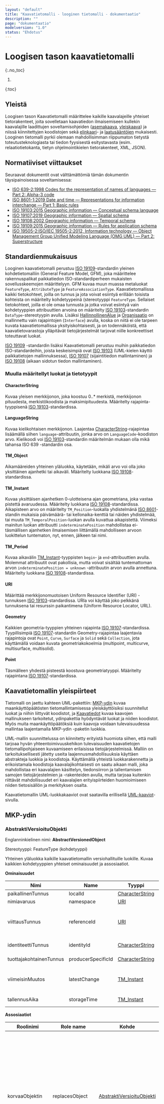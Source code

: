 ```yaml
---
layout: "default"
title: "Kaavatietomalli - looginen tietomalli - dokumentaatio"
description: ""
page: "dokumentaatio"
modelversion: "1.0"
status: "Ehdotus"
---
```

# Loogisen tason kaavatietomalli
{:.no_toc}

1. 
{:toc}

## Yleistä
Loogisen tason Kaavatietomalli määrittelee kaikille kaavalajeille yhteiset tietorakenteet, joita sovelletaan kaavatiedon ilmaisemiseen kullekin kaavalajille laadittujen soveltamisohjeiden ([asemakaava](../../soveltamisohjeet/asemakaava/), [yleiskaava](../../soveltamisohjeet/yleiskaava/)) ja niissä kiinnitettyjen koodistojen sekä [elinkaari](../elinkaarisaannot.html)- ja [laatusääntöjen](../laatusaannot.html) mukaisesti. Looginen tietomalli pyrkii olemaan mahdollisimman riippumaton tietystä toteutusteknologiasta tai tiedon fyysisestä esitystavasta (esim. relaatiotietokanta, tietyn ohjelmointikielen tietorakenteet, XML, JSON).

## Normatiiviset viittaukset
Seuraavat dokumentit ovat välttämättömiä tämän dokumentin täysipainoisessa soveltamisessa:

* [ISO 639-2:1998 Codes for the representation of names of languages — Part 2: Alpha-3 code][ISO-639-2]
* [ISO 8601-1:2019 Date and time — Representations for information interchange — Part 1: Basic rules][ISO-8601-1]
* [ISO 19103:2015 Geographic information — Conceptual schema language][ISO-19103]
* [ISO 19107:2019 Geographic information — Spatial schema][ISO-19107]
* [ISO 19108:2002 Geographic information — Temporal schema][ISO-19108]
* [ISO 19109:2015 Geographic information — Rules for application schema][ISO-19109]
* [ISO 19505-2:ISO/IEC 19505-2:2012, Information technology — Object Management Group Unified Modeling Language (OMG UML) — Part 2: Superstructure][ISO-19505-2]

## Standardienmukaisuus
Looginen kaavatietomalli perustuu [ISO 19109][ISO-19109]-standardin yleinen kohdetietomalliin (General Feature Model, GFM), joka määrittelee rakennuspalikat paikkatiedon ISO-standardiperheen mukaisten sovellusskeemojen määrittelyyn. GFM kuvaa muun muassa metaluokat ```FeatureType```, ```AttributeType``` ja ```FeatureAssociationType```. Kaavatietomallissa kaikki tietokohteet, joilla on tunnus ja jota voivat esiintyä erillään toisista kohteista on määritelty kohdetyypeinä (stereotyyppi ```FeatureType```. Sellaiset tietokohteet, joilla ei ole omaa tunnusta ja jotka voivat esiintyä vain kohdetyyppien attribuuttien arvoina on määritelty [ISO 19103][ISO-19103]-standardin ```DataType```-stereotyypin avulla. Lisäksi [HallinnollinenAlue](#hallinnollinenalue) ja [Organisaatio](#organisaatio) on mallinnettu vain rajapintojen (```Interface```) avulla, koska on niitä ei ole tarpeen kuvata kaavatietomallissa yksityiskohtaisesti, ja on todennäköistä, että kaavatietovarastoja ylläpitävät tietojärjestelmät tarjovat niille konkreettiset toteuttavat luokat.

[ISO 19109][ISO-19109] -standardin lisäksi Kaavatietomalli perustuu muihin paikkatiedon ISO-standardeihin, joista keskeisimpiä ovat [ISO 19103][ISO-19103] (UML-kielen käyttö paikkatietojen mallinnuksessa), [ISO 19107][ISO-19107] (sijaintitiedon mallintaminen) ja [ISO 19108][ISO-19108] (aikaan sidotun tiedon mallintaminen).

### Muulla määritellyt luokat ja tietotyypit

#### CharacterString

Kuvaa yleisen merkkijonon, joka koostuu 0..* merkistä, merkkijonon pituudesta, merkistökoodista ja maksimipituudesta. Määritelty rajapinta-tyyppisenä [ISO 19103][ISO-19103]-standardissa.

#### LanguageString

Kuvaa kielikohtaisen merkkijonon. Laajentaa [CharacterString](#characterstring)-rajapintaa lisäämällä siihen ```language```-attribuutin, jonka arvo on ```LanguageCode```-koodiston arvo. Kielikoodi voi [ISO 19103][ISO-19103]-standardin määritelmän mukaan olla mikä tahansa ISO 639 -standardin osa.


#### TM_Object

Aikamääreiden yhteinen yläluokka, käytetään, mikäli arvo voi olla joko yksittäinen ajanhetki tai aikaväli. Määritelty luokkana [ISO 19108][ISO-19108]-standardissa. 

#### TM_Instant

Kuvaa yksittäisen ajanhetken 0-ulotteisena ajan geometriana, joka vastaa pistettä avaruudessa. Määritelty luokkana [ISO 19108][ISO-19108]-standardissa. Aikapisteen arvo on määritelty ```TM_Position```-luokalla yhdistelmänä [ISO 8601][ISO-8601-1]-standin mukaisia päivämäärä- tai kellonaika-kenttiä tai näiden yhdistelmää, tai muuta ```TM_TemporalPosition```-luokan avulla kuvattua aikapistettä. Viimeksi mainitun luokan attribuutti ```indeterminatePosition``` mahdollistaa ei-täsmällisen ajanhetken ilmaisemisen liittämällä mahdolliseen arvoon luokittelun tuntematon, nyt, ennen, jälkeen tai nimi.

#### TM_Period

Kuvaa aikavälin [TM_Instant](#tm_instant)-tyyppisten ```begin```- ja ```end```-attribuuttien avulla. Molemmat attribuutit ovat pakollisia, mutta voivat sisältää tuntemattoman arvon  ```indeterminatePosition = unknown``` -attribuutin arvon avulla annettuna. Määritelty luokkana [ISO 19108][ISO-19108]-standardissa.

#### URI

Määrittää merkkijonomuotoisen Uniform Resource Identifier (URI) -tunnuksen [ISO 19103][ISO-19103]-standardissa. URIa voi käyttää joko pelkkänä tunnuksena tai resurssin paikantimena (Uniform Resource Locator, URL).

#### Geometry

Kaikkien geometria-tyyppien yhteinen rajapinta [ISO 19107][ISO-19107]-standardissa. Tyypillisimpiä [ISO 19107][ISO-19107]-standardin Geometry-rajapintaa laajentavia rajapintoja ovat ```Point```, ```Curve```, ```Surface``` ja ```Solid``` sekä ```Collection```, jota käyttämällä voidaan kuvata geometriakokoelmia (multipoint, multicurve, multisurface, multisolid).

#### Point
Täsmälleen yhdestä pisteestä koostuva geometriatyyppi. Määritelty rajapintana [ISO 19107][ISO-19107]-standardissa.

## Kaavatietomallin yleispiirteet

Tietomalli on jaettu kahteen UML-pakettiin: [MKP-ydin](#mkp-ydin) kuvaa maankäyttöpäätösten tietomallintamisessa yleiskäyttöisiksi suunnitellut luokat ja niihin liittyvät koodistot, ja [Kaavatiedot](#kaavatiedot) kuvaa kaavojen mallinukseen tarkoitetut, ydinpakettia hyödyntävät luokat ja niiden koodistot. Myös muita maankäyttöpäätöksiä kuin kaavoja voidaan tulevaisuudessa mallintaa laajentamalla MKP-ydin -paketin luokkia.

UML-mallin suunnittelussa on kiinnitetty erityistä huomiota siihen, että malli tarjoaa hyvän yhteentoimivuuskehikon tulevaisuuden kaavatietojen tietomallipohjaiseen kuvaamiseen erilaisissa tietojärjestelmissä. Malliin on tarkoituksellisesti jätetty useita laajennusmahdollisuuksia käyttäen abstrakteja luokkia ja koodistoja. Käyttämällä yhteistä luokkarakennetta ja erikoistamala koodistoja kaavalajikohtaisesti on saatu aikaan malli, joka mahdollistaa eri kaavalajien käsittelyn, tiedonsiirron ja tallentamisen samojen tietojärjestelmien ja -rakenteiden avulla, mutta tarjoaa kuitenkin riittävät mahdollisuudet eri kaavalajien erityispiirteiden huomioimiseen niiden tietosisällön ja merkityksen osalta.

Kaavatietomallin UML-luokkakaaviot ovat saatavilla erillisellä [UML-kaaviot](../uml/)-sivulla.

## MKP-ydin

### AbstraktiVersioituObjekti
Englanninkielinen nimi: **AbstractVersionedObject**

Stereotyyppi: FeatureType (kohdetyyppi)

Yhteinen yläluokka kaikille kaavatietomallin versiohallituille luokille. Kuvaa kaikkien kohdetyyppien yhteiset ominaisuudet ja assosiaatiot.

**Ominaisuudet**

Nimi             | Name               | Tyyppi              | Kardinaliteetti | Kuvaus
-----------------|--------------------|---------------------|-----------------|------------------------------------
paikallinenTunnus| localId            | [CharacterString](#characterstring)     | 0..1            | kohteen pääavain (id)
nimiavaruus      | namespace          | [URI](#uri)                 | 0..1            | tunnusten nimiavaruus
viittausTunnus   | referenceId        | [URI](#uri)                 | 0..1            | johdettu nimiavaruudesta, luokan englanninkielisestä nimestä ja paikallisesta tunnuksesta
identiteettiTunnus | identityId       | [CharacterString](#characterstring)     | 0..1            | kohteen versioriippumaton tunnus
tuottajakohtainenTunnus | producerSpecificId | [CharacterString](#characterstring) | 0..1         | kohteen tunnus tuottajatietojärjestelmässä
viimeisinMuutos  | latestChange       | [TM_Instant](#tm_instant)          | 0..1            | ajanhetki, jolloin kohteen tietoja on viimeksi muutettu tuottajatietojärjestelmässä
tallennusAika    | storageTime        | [TM_Instant](#tm_instant)          | 0..1            | ajanhetki, jolloin kohde on tietojärjestelmään

**Assosiaatiot**

Roolinimi        | Role name          | Kohde               | Kardinaliteetti | Kuvaus
-----------------|--------------------|---------------------|-----------------|------------------------------------
korvaaObjektin   | replacesObject     | [AbstraktiVersioituObjekti](#abstraktiversioituobjekti) | 0..* | kohteen versio, jonka tämä versio korvaa. Voi olla saman kohteen edellinen versio tai poistuva kohde, jonka tämä kohde korvaa. Oltava saman luokan instanssi.
korvattuObjektilla | replacedByObject | [AbstraktiVersioituObjekti](#abstraktiversioituobjekti) | 0..* | kohteen versio, jolla tämä versio on korvattu. Voi olla saman kohteen seuraava versio tai uusi kohde, jolla tämä kohde on korvattu. Oltava saman luokan instanssi.

### AbstraktiMaankayttoasia
Englanninkielinen nimi: **AbstractLandUseMatter**

Erikoistaa luokkaa [AbstraktiVersioituObjekti](#abstraktiversioituobjekti), stereotyyppi: FeatureType (kohdetyyppi)

**Ominaisuudet**

Nimi             | Name               | Tyyppi              | Kardinaliteetti | Kuvaus
-----------------|--------------------|---------------------|-----------------|------------------------------------
nimi             | name               | [LanguageString](#languagestring) | 0..* | asian nimi
kuvaus           | description        | [LanguageString](#languagestring) | 0..* | asian kuvausteksti
aluerajaus       | boundary           | [Geometry](#geometry) | 0..1            | maantieteellinen alue, jota maankäyttöasia koskee.
oikeusvaikutteisuus | legalEffectiveness | [OikeusvaikutteisuudenLaji](#oikeusvaikutteisuudenlaji) | 0..1 | maankäyttöasiassa tehdyn päätöksen oikeusvaikutteisuus
metatatietokuvaus | metadata          | [URI](#uri)         | 0..1            | viittaus ulkoiseen metatietokuvaukseen
voimassaoloaika  | validityTime       | [TM_Period](#tm_period) | 0..1        | maankäyttöasiasssa tehdyn päätöksen voimassaoloaika

**Assosiaatiot**

Roolinimi        | Role name          | Kohde               | Kardinaliteetti | Kuvaus
-----------------|--------------------|---------------------|-----------------|------------------------------------
koskeeHallinnollistaAluetta | appliesToAdministrativeArea | [HallinnollinenAlue](#hallinnollinenalue) | 0..* | hallinnollinen alue, jota asia koskee
vastuullinenOrganisaatio | responsibleOrganisation | [Organisaatio](#organisaatio) | 0..1 | organisaatio, joka on vastuussa asian käsittelystä
hyodynnettyAineisto | usedInputDataset | [Lahtotietoaineisto](#lahtotietoaineisto) | 0..* | lähtötietoaineisto, jota asian valmistelussa ja käsittelyssä on hyödynnetty
liittyvaAsia     | relatedMatter      | [AbstraktiMaankayttoasia](#abstraktimaankayttoasia) | 0..* | toinen, tähän asiaan liittyä asia. Kukin assosiaatio voi sisältää ```rooli```-määreen tyyppiä [LanguageString](#languagestring),joka kuvaa miten asia liittyy tähän asiaan
asianLiite       | attachment         | [Asiakirja](#asiakirja) | 0..*      | asian kuvaamiseen tai käsittelyyn olennaisesti kuuluva liitetty asiakirja. Kukin assosiaatio voi sisältää ```rooli```-määreen tyyppiä [LanguageString](#languagestring),joka kuvaa nimeää liitteen. 

### Asiakirja
Englanninkielinen nimi: **Document**

Kuvaa käsitteen [Kaavan liite](../../kasitemalli/#kaavan-liite), erikoistaa luokkaa [AbstraktiVersioituObjekti](#abstraktiversioituobjekti), stereotyyppi: FeatureType (kohdetyyppi)

**Ominaisuudet**

Nimi             | Name               | Tyyppi              | Kardinaliteetti | Kuvaus
-----------------|--------------------|---------------------|-----------------|------------------------------------
asiakirjanTunnus | documentIdentifier | [URI](#uri)         | 0..*            | asiakirjan pysyvä tunnus, esim. diaarinumero tai muu dokumentinhallinnan tunnus
nimi             | name               | [LanguageString](#languagestring) | 0..* | asiakirjan nimi
laji             | type               | [AsiakirjanLaji](#asiakirjanlaji) | 1 | asiakirjan tyyppi
lisatietolinkki  | additionalInformationLink | [URI](#uri)  | 0..1            | viittaus ulkoiseen lisätietokuvaukseen asiakirjasta
metatietokuvaus  | metadata           | [URI](#uri)         | 0..1            | viittaus ulkoiseen metatietokuvaukseen


**Assosiaatiot**

Roolinimi        | Role name          | Kohde               | Kardinaliteetti | Kuvaus
-----------------|--------------------|---------------------|-----------------|------------------------------------
liittyvaAsiakirja | relatedDocument      | [Asiakirja](#asiakirja) | 0..* | toinen, tähän asiaan liittyä asiakirja. Kukin assosiaatio voi sisältää ```rooli```-määreen tyyppiä [LanguageString](#languagestring),joka kuvaa miten asiakirja liittyy tähän asiakirjaan

{% include note.html content="Asiakirja-luokka ei kuvaa dokumentin sisältöä, eikä ota kantaa tapaan, jolla sisältö noudetaan kaavatietovarastosta tai muusta dokumentinhallintajärjestelmästä. Nämä tiedot voidaan kuvata asiakirjan metatietokuvauksessa." %}

### Lahtotietoaineisto
Englanninkielinen nimi: **InputDataset**

Kuvaa käsitteen [Lahtotietoaineisto](../../kasitemalli/#lahtotietoaineisto), erikoistaa luokkaa [AbstraktiVersioituObjekti](#abstraktiversioituobjekti), stereotyyppi: FeatureType (kohdetyyppi)

**Ominaisuudet**

Nimi             | Name               | Tyyppi              | Kardinaliteetti | Kuvaus
-----------------|--------------------|---------------------|-----------------|------------------------------------
aineistoTunnus   | datasetIdentifier  | [URI](#uri)         | 0..*            | lähtötietoaineiston tunnus
nimi             | name               | [LanguageString](#languagestring) | 0..* | aineiston nimi
laji             | type               | [LahtotietoaineistonLaji](#lahtotietoaineistonlaji) | 1 | aineiston tyyppi
aluerajaus       | boundary           | [Geometry](#geometry) | 0..*            | maantieteellinen alue, jota ainesto koskee
lisatietolinkki  | additionalInformationLink | [URI](#uri)  | 0..1            | viittaus ulkoiseen lisätietokuvaukseen asiakirjasta
metatietokuvaus  | metadata           | [URI](#uri)         | 0..1            | viittaus ulkoiseen metatietokuvaukseen

{% include note.html content="Lahtotietoaineisto-luokka ei kuvaa aineiston sisältöä, eikä ota kantaa tapaan, jolla sisältö noudetaan kaavatietovarastosta tai muusta tietojärjestelmästä. Nämä tiedot voidaan kuvata lähtötietoaineiston metatietokuvauksessa." %}


### AbstraktiTapahtuma
Englanninkielinen nimi: **AbstractEvent**

Erikoistaa luokkaa [AbstraktiVersioituObjekti](#abstraktiversioituobjekti), stereotyyppi: FeatureType (kohdetyyppi)

**Ominaisuudet**

Nimi             | Name               | Tyyppi              | Kardinaliteetti | Kuvaus
-----------------|--------------------|---------------------|-----------------|------------------------------------
nimi             | name               | [LanguageString](#languagestring) | 0..* | tapahtuman nimi
tapahtumaAika    | eventTime          | [TM_Object](#tm_object) | 0..1        | tapahtuman aika (hetki tai aikaväli)
sijainti         | location           | [Geometry](#geometry) | 0..1          | tapahtumapaikka
lisatietolinkki  | additionalInformationLink | [URI](#uri)  | 0..1            | viittaus ulkoiseen lisätietokuvaukseen tapahtumasta
peruttu          | cancelled          | boolean = false     | 1               | onko tapahtuma peruttu (oletus: false)


**Assosiaatiot**

Roolinimi        | Role name          | Kohde               | Kardinaliteetti | Kuvaus
-----------------|--------------------|---------------------|-----------------|------------------------------------
liittyvaAsia     | relatedMatter      | [AbstraktiMaankayttoasia](#abstraktimaankayttoasia) | 1 | asia(n versio), johon tapahtuma liittyy.
liittyvaAsiakirja | relatedDocument      | [Asiakirja](#asiakirja) | 0..* | tapahtumaa liittyä asiakirja. Kukin assosiaatio voi sisältää ```rooli```-määreen tyyppiä [LanguageString](#languagestring),joka kuvaa miten asiakirja liittyy tähän tapahtumaan


### Kasittelytapahtuma
Englanninkielinen nimi: **HandlingEvent**

Kuvaa käsitteen [Käsittelytapahtuma](../../kasitemalli/#käsittelytapahtuma), erikoistaa luokkaa [AbstraktiTapahtuma](#abstraktitapahtuma), stereotyyppi: FeatureType (kohdetyyppi)

**Ominaisuudet**

Nimi             | Name               | Tyyppi              | Kardinaliteetti | Kuvaus
-----------------|--------------------|---------------------|-----------------|------------------------------------
laji             | type               | [AbstraktiKasittelytapahtumanLaji](#abstraktikasittelytapahtumanlaji) | 1 | käsittelytapahtuman tyyppi

**Assosiaatiot**

Roolinimi        | Role name          | Kohde               | Kardinaliteetti | Kuvaus
-----------------|--------------------|---------------------|-----------------|------------------------------------
kasittelija      | handler            | [Organisaatio](#organisaatio) | 0..1  | tapahtuman vastuullinen toimija


### Vuorovaikutustapahtuma
Englanninkielinen nimi: **InteractionEvent**

Kuvaa käsitteen [Vuorovaikutustapahtuma](../../kasitemalli/#vuorovaikutustapahtuma), erikoistaa luokkaa [AbstraktiTapahtuma](#abstraktitapahtuma), stereotyyppi: FeatureType (kohdetyyppi)

**Ominaisuudet**

Nimi             | Name               | Tyyppi              | Kardinaliteetti | Kuvaus
-----------------|--------------------|---------------------|-----------------|------------------------------------
laji             | type               | [AbstraktiVuorovaikutustapahtumanLaji](#abstraktivuorovaikutustapahtumanlaji) | 1 | vuorovaikutustapahtuman tyyppi


### HallinnollinenAlue
Englanninkielinen nimi: **AdministrativeArea**

Stereotyyppi: Interface (rajapinta)

Hallinnollinen alue on kuvattu kaavatietomallissa ainoastaan rajapintana, koska sen mallintaminen on kuulu kaavatietomallin sovellusalaan. Toteuttavien tietojärjestelmien tulee tarjota rajapinnan määrittelemät vähimmäistoiminnallisuudet.

**Operaatiot**

Nimi             | Name               | Palautusarvon tyyppi              | Kuvaus
-----------------|--------------------|-----------------------------------|------------------------------------
hallintoaluetunnus | administrativeAreaIdentifier | [CharacterString](#characterstring) | palauttaa hallinnollisen alueen tunnuksen
alue             | area               | [Geometry](#geometry)             | palauttaa hallinnollisen alueen aluerajauksen
nimi ([CharacterString](#characterstring)) | name  | [CharacterString](#characterstring) | palauttaa hallinnollisen alueen nimen valitulla kielellä


### Organisaatio
Englanninkielinen nimi: **Organization**

Stereotyyppi: Interface (rajapinta)

Organisaatio on kuvattu kaavatietomallissa ainoastaan rajapintana, koska sen mallintaminen on kuulu kaavatietomallin sovellusalaan. Toteuttavien tietojärjestelmien tulee tarjota rajapinnan määrittelemät vähimmäistoiminnallisuudet.

**Operaatiot**

Nimi             | Name               | Palautusarvon tyyppi              | Kuvaus
-----------------|--------------------|-----------------------------------|------------------------------------
nimi ([CharacterString](#characterstring)) | name  | [CharacterString](#characterstring) | palauttaa organisaation alueen nimen valitulla kielellä

### Koodistot

#### LahtotietoaineistonLaji

Englanninkielinen nimi: **InputDatasetKind**

Stereotyyppi: CodeList (koodisto)

Laajennettavuus: [Laajennettavissa kaikilla tasoilla](http://inspire.ec.europa.eu/registry/extensibility/open) 

{% include codelistref.html id="RY_LahtotietoaineistonLaji" name="Lähtötietoaineiston lajit (asema- ja yleiskaava)" %}


#### AsiakirjanLaji
Englanninkielinen nimi: **DocumentKind**

Stereotyyppi: CodeList (koodisto)

Laajennettavuus: [Laajennettavissa kaikilla tasoilla](http://inspire.ec.europa.eu/registry/extensibility/open) 

{% include codelistref.html id="RY_AsiakirjanLaji_YKAK" name="Asiakirjan laji (yleis- ja asemakaava)" %}


#### OikeusvaikutteisuudenLaji
Englanninkielinen nimi: **LegalEffectivenessKind**

Stereotyyppi: CodeList (koodisto)

Laajennettavuus: [Ei laajennettavissa](http://inspire.ec.europa.eu/registry/extensibility/none)

{% include codelistref.html id="RY_OikeusvaikutteisuudenLaji" name="Oikeusvaikutteisuuden laji (maankäyttöasia)" %}


#### AbstraktiKasittelytapahtumanLaji
Englanninkielinen nimi: **AbstractHandlingEventKind**

Stereotyyppi: CodeList (koodisto)

Laajennettavuus: [Laajennettavissa yksityiskohtaisemmilla koodiarvoilla](http://inspire.ec.europa.eu/registry/extensibility/narrower)

Käsittelytapahtumien lajit kuvataan MKP-ydin -paketissa abstraktina koodistona, jota laajennetaan kunkin maankäyttöpäätöksen prosessin konkreettisten arvojen mukaisesti niiden tietomalleissa.

#### AbstraktiVuorovaikutustapahtumanLaji
Englanninkielinen nimi: **AbstractInteractionEventKind**

Stereotyyppi: CodeList (koodisto)

Laajennettavuus: [Laajennettavissa kaikilla tasoilla](http://inspire.ec.europa.eu/registry/extensibility/open)

Vuorovaikutustapahtumien lajit kuvataan MKP-ydin -paketissa abstraktina koodistona, jota laajennetaan kunkin maankäyttöpäätöksen prosessin konkreettisten arvojen mukaisesti niiden tietomalleissa.

## Kaavatiedot

### Kaava
Englanninkielinen nimi: **SpatialPlan**

Kuvaa käsitteen [Kaava](../../kasitemalli/#kaava), erikoistaa luokkaa [AbstraktiMaankayttoasia](#abstraktimaankaytoasia), stereotyyppi: FeatureType (kohdetyyppi)

**Ominaisuudet**

Nimi             | Name               | Tyyppi                       | Kardinaliteetti | Kuvaus
-----------------|--------------------|------------------------------|-----------------|------------------------------------
laji             | type               | [Kaavalaji](#kaavalaji)      | 1               | kaavan tyyppi
kaavaTunnus      | planId             | [URI](#uri)                  | 1               | kaavan yksilöivä ja pysyvä tunnus
elinkaaritila    | lifecycleStatus    | [KaavanElinkaaritila](#kaavanelinkaaritila) | 1 | kaavan elinkaaren tila
kumoamistieto    | cancellationInfo   | [KaavanKumoamistieto](#kaavanakumoamistieto) | 0..* | kaava tai sen osa, jonka tämä kaava kumoaa
maanalaisuus     | groundRelativePosition | [MaanalaisuudenLaji](#maanalaisuudenlaji) | 0..1 | luokittelu maanalaista ja maanpäällistä maankäyttöä koskeviin kaavoihin
virelletuloAika  | initiationTime     | [TM_Instant](#tm_instant)    | 0..1            | aika, jolloin kaava on tullut virelle
hyvaksymisAika   | approvalTime       | [TM_Instant](#tm_instant)    | 0..1            | aika, jolloin kaava on tullut virallisesti hyväksytty
digitaalinenAlkupera | digitalOrigin  | [DigitaalinenAlkupera](#digitaalinenalkupera) | 0..1 | luokittelu alunperin tietomallin mukaan luotuihin ja jälkeenpäin digituihin kaavoihin


**Assosiaatiot**

Roolinimi        | Role name          | Kohde               | Kardinaliteetti | Kuvaus
-----------------|--------------------|---------------------|-----------------|------------------------------------
osallistumisJaArvointisuunnitelma | participationAndEvaluationPlan | [OsallistumisJaArviontiSuunnitelma](#osallistumisjaarviointisuunnitelma) | 0..1 | kaavan osallistumis- ja arviointisuunnitelma
selostus         | spatialPlanCommentary | [Kaavaselostus](#kaavaselostus) | 0..1          | kaavaselostus
laatija          | planner            | [KaavanLaatija](#kaavanlaatija) | 0..* | kaavan laatimiseen tietyssä roolissa osallistunut suunnittelija
kaavakohde       | planObject         | [Kaavakohde](#kaavakohde) | 0..*       | paikkatietokohde, johon kohdistuu kaavamääräyksiä tai -suosituksia
yleismaarays     | generalRegulation  | [Kaavamaarays](#kaavamaarays) | 0..*   | kaavamääräys, joka koskee koko kaavan aluetta
yleissuositus    | generalGuidance    | [Kaavasuositus](#kaavasuositus) | 0..* | kaavasuositus, joka koskee koko kaavaan aluetta

### Kaavaselostus

Englanninkielinen nimi: **SpatialPlanCommentary**

Kuvaa käsitteen [Kaavaselostus](../../kasitemalli/#kaavaselostus), erikoistaa luokkaa [AbstraktiVersioituObjekti](#abstraktiversioituobjekti), stereotyyppi: FeatureType (kohdetyyppi)

Kaavaselostus on on Kaavatietomallin tässä versiossa kuvattu vain viittauksena kaavaselostuksen muodostaviin asiakirjoihin. Tulevissa tietomallin kehitysversiossa kaavaselostusta voidaan rakenteistaa pidemmälle tämän luokan avulla.

**Assosiaatiot**

Roolinimi        | Role name          | Kohde               | Kardinaliteetti | Kuvaus
-----------------|--------------------|---------------------|-----------------|------------------------------------
asiakirja        | document           | [Asiakirja](#asiakirja) | 0..*        | asiakirja, joka on osa kaavaselostusta. Kukin assosiaatio voi sisältää ```rooli```-määreen tyyppiä [LanguageString](#languagestring), joka kuvaa mikä osa kaavaselostusta asiakirja on


### OsallistumisJaArviointisuunnitelma

Englanninkielinen nimi: **ParticipationAndEvalutionPlan**

Kuvaa käsitteen [Osallistumis- ja arviointisuunnitelma](../../kasitemalli/#osallistumis--ja-arviointisuunnitelma), erikoistaa luokkaa [AbstraktiVersioituObjekti](#abstraktiversioituobjekti), stereotyyppi: FeatureType (kohdetyyppi)

Osallistumis- ja arviointisuunnitelma on on Kaavatietomallin tässä versiossa kuvattu vain viittauksena suunnitelman muodostaviin asiakirjoihin. Tulevissa tietomallin kehitysversiossa osallistumis- ja arviointisuunnitelmaa voidaan rakenteistaa pidemmälle tämän luokan avulla.

**Assosiaatiot**

Roolinimi        | Role name          | Kohde               | Kardinaliteetti | Kuvaus
-----------------|--------------------|---------------------|-----------------|------------------------------------
asiakirja        | document           | [Asiakirja](#asiakirja) | 0..*        | asiakirja, joka on osa kaavaselostusta. Kukin assosiaatio voi sisältää ```rooli```-määreen tyyppiä [LanguageString](#languagestring), joka kuvaa mikä osa osallistumis- ja arviointisuunnitelmaa asiakirja on


### KaavanLaatija

Englanninkielinen nimi: **Planner**

Kuvaa käsitteen [Kaavan laatija](../../kasitemalli/#kaavan-laatija), erikoistaa luokkaa [AbstraktiVersioituObjekti](#abstraktiversioituobjekti), stereotyyppi: FeatureType (kohdetyyppi)

**Ominaisuudet**

Nimi             | Name               | Tyyppi                       | Kardinaliteetti | Kuvaus
-----------------|--------------------|------------------------------|-----------------|------------------------------------
nimi             | personName         | [CharacterString](#characterstring) | 1        | Laatijan nimi
nimike           | professionalTitle  | [LanguageString](#languagestring) | 0..*       | ammatti- tai virkanimike
rooli            | role               | [LanguageString](#languagestring) | 0..*       | suunnittelijan rooli kaavan laadinnassa 


### AbstraktiKaavakohde

Englanninkielinen nimi: **AbstractPlanObject**

Erikoistaa luokkaa [AbstraktiVersioituObjekti](#abstraktiversioituobjekti), stereotyyppi: FeatureType (kohdetyyppi)

Kaikkien kaavaan liittyvien paikkatietokohteiden yhteinen abstrakti yläluokka. Kohteen geometria voi olla 2-ulotteinen piste, viiva tai alue, tai 3-ulotteinen kappale. Moniosaiset geometriat (multigeometry) ovat sallittuja. Haluttaessa korkeusulottuvuus voidaan ilmaista 2-ulotteisen ```geometria```-attribuutin arvo ja ```pystysuuntainenRajaus```-attribuutin kuvaamien korkeusvälien avulla, myös useampana erillisenä kerroksena. Tällöin kohteen ulottuvuus vastaa 3-ulotteista avaruusgeometriaa, joka muodostuu työntämällä 2-ulotteista pintaa ylös- ja/tai alaspäin annatun korkeusvälin rajoihin saakka. Huomaa, että [Korkeusvali](#korkeusvali)-luokan ylä- tai alaraja (korkeuden maksimi- tai minimiarvo) voi myös puuttua, jolloin kohde kattaa alueen ylöspäin tai alaspäin annetusta korkeudesta.  

**Ominaisuudet**

Nimi             | Name               | Tyyppi                       | Kardinaliteetti | Kuvaus
-----------------|--------------------|------------------------------|-----------------|------------------------------------
nimi             | name               | [LanguageString](#languagestring) | 0..*       | kohteen tunnistamiseen käytettävä nimi. Huom: kaavan oikeusvaikutteiset nimeämiset (mm. katujen, teiden ja yleisten alueiden nimet ja korttelinumerot) kuvataan kaavamääräysten arvojen avulla.
geometria        | geometry           | [Geometry](#geometry)        | 1               | kohteen sijainti kaava-alueella
pystysuuntainenRajaus | verticalLimit | [Korkeusvali](#korkeusvali)  | 0..*            | kohteen vaikutusalueen pysytsuuntainen rajaus

**Assosiaatiot**

Roolinimi        | Role name          | Kohde               | Kardinaliteetti | Kuvaus
-----------------|--------------------|---------------------|-----------------|------------------------------------
kaava            | spatialPlan        | [Kaava](#kaava)     | 1               | kaava, johon kohde kuuluu
liittyvaKohde    | relatedPlanObject  | [AbstraktiKaavakohde](#abstraktikaavakohde) | 0..* | kohde, joka liittyy tähän kohteeseen. Kukin assosiaatio voi sisältää ```rooli```-määreen tyyppiä [LanguageString](#languagestring), joka kuvaa miten kohde liittyy tähän kohteeseen.

### AbstraktiTietoyksikko

Englanninkielinen nimi: **AbstractInformationUnit**

Erikoistaa luokkaa [AbstraktiVersioituObjekti](#abstraktiversioituobjekti), stereotyyppi: FeatureType (kohdetyyppi)

Kaikkien kaavaan liittyvien tietoelementtien yhteinen abstrakti yläluokka.

**Ominaisuudet**

Nimi             | Name               | Tyyppi                       | Kardinaliteetti | Kuvaus
-----------------|--------------------|------------------------------|-----------------|------------------------------------
nimi             | name               | [LanguageString](#languagestring) | 0..*       | tietoyksikön tunnistamiseen käytettävä nimi. Huom: kaavan oikeusvaikutteiset nimeämiset (mm. katujen, teiden ja yleisten alueiden nimet ja korttelinumerot) kuvataan kaavamääräysten arvojen avulla.
arvo             | value              | [AbstraktiArvo](#abstraktiarvo) | 0..*         | tietoyksikön arvo


### Kaavakohde
Englanninkielinen nimi: **PlanObject**

Kuvaa käsitteen [Kaavakohde](../../kasitemalli/#kaavakohde), erikoistaa luokkaa [AbstraktiKaavakohde](#abstraktikaavakohde), stereotyyppi: FeatureType (kohdetyyppi)

**Ominaisuudet**

Nimi             | Name               | Tyyppi                       | Kardinaliteetti | Kuvaus
-----------------|--------------------|------------------------------|-----------------|------------------------------------
laji             | type               | [AbstraktiKaavakohdelaji](#abstraktikaavakohdelaji) | 0..1 | varattu tulevaisuuden käyttöön
sijainninSitovuus | bindingnessOflocation | [Sitovuuslaji](#sitovuuslaji) | 0..1       | kaavakohteeseen liitettyjen kaavamääräysten ja -suositusten sijainnin tulkinta
liittyvanLahtotietokohteenTunnus | relatedInputDatasetObjectId | [URI](#uri) | 0..*    | viittaus kaavan lähtötietoaineistoon sisältyvään tietokohteeseen, joka liittyy kaavakohteeseen. Esim. pohjavesialue
ymparistomuutoksenLaji | environmentalChangeNature | [AbstraktiYmparistomuutoksenLaji](#abstraktiymparistomuutoksenlaji) | 0..1 | kuvaa kaavakohteen alueelle kaavassa suunnitellun muutoksen merkittävyyttä
maanalaisuus     | groundRelativePosition | [MaanalaisuudenLaji](#maanalaisuudenlaji) | 0..1 | luokittelu maanalaista ja maanpäällistä maankäyttöä koskeviin kaavakohteisiin

**Assosiaatiot**

Roolinimi        | Role name          | Kohde               | Kardinaliteetti | Kuvaus
-----------------|--------------------|---------------------|-----------------|------------------------------------
maarays          | regulation         | [Kaavamaarays](#kaavamaarays) | 0..*  | kaavamääräys, joka kohdistuu tämän kaavakohteen alueelle
suositus         | guidance           |[ Kaavasuositus](#kaavasuositus) | 0..*  | kaavasuositus, joka kohdistuu tämän kaavakohteen alueelle

### Kaavamaarays

Englanninkielinen nimi: **PlanRegulation**

Kuvaa käsitteen [Kaavamääräys](../../kasitemalli/#kaavamääräys), erikoistaa luokkaa [AbstraktiTietoyksikko](#abstraktitietoyksikko), stereotyyppi: FeatureType (kohdetyyppi)

**Ominaisuudet**

Nimi             | Name               | Tyyppi                       | Kardinaliteetti | Kuvaus
-----------------|--------------------|------------------------------|-----------------|------------------------------------
laji             | type               | [AbstraktiKaavamaaraysLaji](#abstraktikaavamaarayslaji) | 1 | kaavamääräyksen luokittelu
elinkaaritila    | lifecycleStatus    | [KaavanElinkaaritila](#kaavanelinkaaritila) | 1 | kaavamääräyksen elinkaaren tila
teema            | theme              | [AbstraktiKaavoitusteema](#abstraktikaaavoitusteema) | 0..* | kaavamääräyksen teemoittelu
lisatieto        | additionalInformation | [Lisatieto](#lisatieto)   | 0..*            | tarkentaa tai rajaa kaavamääräystä
voimassaoloAika  | validityTime       | [TM_Period](#tm_period)      | 0..1            | kaavamääräyksen lainvoimaisuusaika

**Assosiaatiot**

Roolinimi        | Role name          | Kohde               | Kardinaliteetti | Kuvaus
-----------------|--------------------|---------------------|-----------------|------------------------------------
liittyvaAsiakirja | relatedDocument   | [Asiakirja](#asiakirja) | 0..*        | asiakirja, joka on perustelee kaavamääräystä tai liittyy siihen muulla tavalla. Kukin assosiaatio voi sisältää ```rooli```-määreen tyyppiä [LanguageString](#languagestring), joka kuvaa liittymistavan.

### Kaavasuositus

Englanninkielinen nimi: **PlanGuidance**

Kuvaa käsitteen [Kaavasuositus](../../kasitemalli/#kaavasuositus), erikoistaa luokkaa [AbstraktiTietoyksikko](#abstraktitietoyksikko), stereotyyppi: FeatureType (kohdetyyppi)

**Ominaisuudet**

Nimi             | Name               | Tyyppi                       | Kardinaliteetti | Kuvaus
-----------------|--------------------|------------------------------|-----------------|------------------------------------
elinkaaritila    | lifecycleStatus    | [KaavanElinkaaritila](#kaavanelinkaaritila) | 1 | kaavasuosituksen elinkaaren tila
teema            | theme              | [AbstraktiKaavoitusteema](#abstraktikaaavoitusteema) | 0..* | kaavasuosituksen teemoittelu
voimassaoloAika  | validityTime       | [TM_Period](#tm_period)      | 0..1            | kaavasuosituksen lainvoimaisuusaika

**Assosiaatiot**

Roolinimi        | Role name          | Kohde               | Kardinaliteetti | Kuvaus
-----------------|--------------------|---------------------|-----------------|------------------------------------
liittyvaAsiakirja | relatedDocument   | [Asiakirja](#asiakirja) | 0..*        | asiakirja, joka on perustelee kaavasuositusta tai liittyy siihen muulla tavalla. Kukin assosiaatio voi sisältää ```rooli```-määreen tyyppiä [LanguageString](#languagestring), joka kuvaa liittymistavan.

### Lisatieto

Englanninkielinen nimi: **SupplementaryInformation**

Kuvaa käsitteen [Lisätieto](../../kasitemalli/#lisätieto), stereotyyppi: DataType (tietotyyppi)

**Ominaisuudet**

Nimi             | Name               | Tyyppi                       | Kardinaliteetti | Kuvaus
-----------------|--------------------|------------------------------|-----------------|------------------------------------
laji             | type               | [AbstraktiLisatiedonLaji](#abstraktilisatiedonlaji) | 1 | lisätiedon luokittelu
nimi             | name               | [LanguageString](#languagestring) | 0..*       | lisätiedon tunnistamiseen käytettävä nimi. Huom: kaavan oikeusvaikutteiset nimeämiset (mm. katujen, teiden ja yleisten alueiden nimet ja korttelinumerot) kuvataan kaavamääräysten arvojen avulla.
arvo             | value              | [AbstraktiArvo](#abstraktiarvo) | 0..*         | lisätiedon lajia tarkentava arvo


### KaavanKumoamistieto
Englanninkielinen nimi: **CancellationInfo**

Stereotyyppi: DataType (tietotyyppi)

Kumoamistieto yksilöi mitä kaavoja tai niiden osia kaava kumoaa lainvoimaiseksi tullessaan.

**Ominaisuudet**

Nimi             | Name               | Tyyppi                       | Kardinaliteetti | Kuvaus
-----------------|--------------------|------------------------------|-----------------|------------------------------------
kumottavanKaavanTunnus | cancelledPlanId | [URI](#uri)               | 1               | kaava, johon kumoaminen kohdistuu
kumoaaKaavanKokonaan | cancelsEntirePlan | boolean                   | 1               | jos arvo on ```true```, kumoaa kaavan kokonaisuudessaan, muuten muiden ominaisuuksien yksilöimällä tavalla
kumottavaKaavanAlue | areaToCancel    | [Geometry](#geometry)        | 0..1            | alue, jonka sisällä kokonaan olevia kaavamääräyksiä ja -suosituksia kumoaminen koskee
kumottavanMaarayksenTunnus | cancelledRegulationId | [URI](#uri)     | 0..*            | kaavamääräyksen ```viittausTunnus```, jota kumoaminen koskee
kumottavanSuosituksenTunnus | cancelledGuidanceId | [URI](#uri)      | 0..*            | kaavasuosituksen ```viittausTunnus```, jota kumoaminen koskee

### AbstraktiArvo
Englanninkielinen nimi: **AbstractValue**

Kuvaa käsitteen [Arvo](../../kasitemalli/#arvo), stereotyyppi: DataType (tietotyyppi)

[Kaavamaarays](#kaavamaarays)- ja [Lisatieto](#lisatieto)-luokkien instansseja tarkentavien arvojen yhteinen abstrakti yläluokka.

### Ajanhetkiarvo
Englanninkielinen nimi: **TimeInstantValue**

Erikoistaa luokkaa [AbstraktiArvo](#abstraktiarvo), stereotyyppi: DataType (tietotyyppi)

Arvo, joka kuvaa yksittäistä ajanhetkeä.

**Ominaisuudet**

Nimi             | Name               | Tyyppi                       | Kardinaliteetti | Kuvaus
-----------------|--------------------|------------------------------|-----------------|------------------------------------
arvo             | value              | [TM_Instant](#tm_instant)    | 1               | ajanhetkiarvo

### Aikavaliarvo
Englanninkielinen nimi: **TimePeriodValue**

Erikoistaa luokkaa [AbstraktiArvo](#abstraktiarvo), stereotyyppi: DataType (tietotyyppi)

Arvo, joka kuvaa aikaväliä.

**Ominaisuudet**

Nimi             | Name               | Tyyppi                       | Kardinaliteetti | Kuvaus
-----------------|--------------------|------------------------------|-----------------|------------------------------------
arvo             | value              | [TM_Period](#tm_period)      | 1               | aikaväliarvo


### GeometriaArvo
Englanninkielinen nimi: **GeometryValue**

Erikoistaa luokkaa [AbstraktiArvo](#abstraktiarvo), stereotyyppi: DataType (tietotyyppi)

Arvo, joka kuvaa aikaväliä.

**Ominaisuudet**

Nimi             | Name               | Tyyppi                       | Kardinaliteetti | Kuvaus
-----------------|--------------------|------------------------------|-----------------|------------------------------------
arvo             | value              | [Geometry](#geometry)        | 1               | geometria-arvo


### Koodiarvo
Englanninkielinen nimi: **CodeValue**

Erikoistaa luokkaa [AbstraktiArvo](#abstraktiarvo), stereotyyppi: DataType (tietotyyppi)

Arvo, joka kuvaa tiettyä annetun koodiston koodia.

**Ominaisuudet**

Nimi             | Name               | Tyyppi                       | Kardinaliteetti | Kuvaus
-----------------|--------------------|------------------------------|-----------------|------------------------------------
arvo             | value              | [URI](#uri)                  | 1               | koodiarvo
koodistonTunnus  | codeList           | [URI](#uri)                  | 0..1            | koodiston tunnus. Voidaan jättää pois jos arvo on selvää koodiarvon perusteella selvä
otsikko          | title              | [LanguageString](#languagestring) | 0..*       | koodin otsikko halutulla kielellä. Ei huomioida tallennettaessa tietoa

### NumeerinenArvo
Englanninkielinen nimi: **NumericValue**

Erikoistaa luokkaa [AbstraktiArvo](#abstraktiarvo), stereotyyppi: DataType (tietotyyppi)

Arvo, joka kuvaa liukulukuna annettua numeroa.

**Ominaisuudet**

Nimi             | Name               | Tyyppi                       | Kardinaliteetti | Kuvaus
-----------------|--------------------|------------------------------|-----------------|------------------------------------
arvo             | value              | double                       | 1               | numeroarvo
mittayksikko     | unitOfMeasure      | [CharacterString](#characterstring) | 0..1     | mittayksikön tunnus, esim. [UCUM](https://ucum.org/ucum.html)-notaation mukaisesti

### NumeerinenArvovali
Englanninkielinen nimi: **NumericRange**

Erikoistaa luokkaa [AbstraktiArvo](#abstraktiarvo), stereotyyppi: DataType (tietotyyppi)

Arvo, joka kuvaa liukulukuna annettua numeerista arvoväliä.

**Ominaisuudet**

Nimi             | Name               | Tyyppi                       | Kardinaliteetti | Kuvaus
-----------------|--------------------|------------------------------|-----------------|------------------------------------
nimimiarvo       | minimumValue       | double                       | 0..1            | välin alaraja. Jos ei anneta, kuvaa väliä, joka ulottuu äärettömän pitkälle alaspäin
maksimiarvo      | maximumValue       | double                       | 0..1            | välin yläraja. Jos ei anneta, kuvaa väliä, joka ulottuu äärettömän pitkälle ylöspäin
mittayksikko     | unitOfMeasure      | [CharacterString](#characterstring) | 0..1     | mittayksikön tunnus, esim. [UCUM](https://ucum.org/ucum.html)-notaation mukaisesti

### Tunnusarvo
Englanninkielinen nimi: **IdentifierValue**

Erikoistaa luokkaa [AbstraktiArvo](#abstraktiarvo), stereotyyppi: DataType (tietotyyppi)

Kuvaa rekisterissä hallittavan tunnuksen arvona. Kaavamääräyksestä ja lisätiedosta riippuen tunnus annetaan tai siihen viitataan kaavassa. 

**Ominaisuudet**

Nimi             | Name               | Tyyppi                       | Kardinaliteetti | Kuvaus
-----------------|--------------------|------------------------------|-----------------|------------------------------------
arvo             | value              | [URI](#uri)                  | 1               | tunnus
rekisterinTunnus | registerId         | [URI](#uri)                  | 0..1            | rekisterin tunnus
rekisterinNimi   | registerName       | [LanguageString](#languagestring) | 0..*       | rekisterin nimi halutulla kielellä. Ei huomioida tallennettaessa tietoa

### Tekstiarvo
Englanninkielinen nimi: **TextValue**

Erikoistaa luokkaa [AbstraktiArvo](#abstraktiarvo), stereotyyppi: DataType (tietotyyppi)

Kuvaa mahdollisesti monella kielellä annettavan tekstimuotoisen arvon.

**Ominaisuudet**

Nimi             | Name               | Tyyppi                       | Kardinaliteetti | Kuvaus
-----------------|--------------------|------------------------------|-----------------|------------------------------------
arvo             | value              | [LanguageString](#languagestring) | 1..*       | kielikohtainen teksti
syntaksi         | syntax             | [CharacterString](#characterstring) | 0..1     | syntaksi, jolla tekstiarvo on kuvattu. Jos ei anneta, tulkitaan luonnollisen kielen arvona.

### Korkeuspiste
Englanninkielinen nimi: **ElevationPosition**

Erikoistaa luokkaa [NumeerinenArvo](#numeerinenarvo), stereotyyppi: DataType (tietotyyppi)

Arvo, joka kuvaa pistettä pystysuuntaisella koordinaatistolla.

**Ominaisuudet**

Nimi             | Name               | Tyyppi                       | Kardinaliteetti | Kuvaus
-----------------|--------------------|------------------------------|-----------------|------------------------------------
referenssipiste  | referencePoint     | [Point](#point)              | 0..1            | pystysuuntaisen koordinaatiston piste, jossa ```arvo```-attribuutin arvo on nolla. Käytetty pystysuuntainen koordinaatisto on annettava pisteen yhteydessä.

### Korkeusvali
Englanninkielinen nimi: **ElevationRange**

Erikoistaa luokkaa [NumeerinenArvovali](#numeerinenarvovali), stereotyyppi: DataType (tietotyyppi)

Arvo, joka kuvaa kahden pystysuuntaisella koordinaatiston koordinaatin välistä janaa.

**Ominaisuudet**

Nimi             | Name               | Tyyppi                       | Kardinaliteetti | Kuvaus
-----------------|--------------------|------------------------------|-----------------|------------------------------------
referenssipiste  | referencePoint     | [Point](#point)              | 0..1            | pystysuuntaisen koordinaatiston piste, jossa ```arvo```-attribuutin arvo on nolla. Käytetty pystysuuntainen koordinaatisto on annettava pisteen yhteydessä.


### Koodistot

#### Kaavalaji
Englanninkielinen nimi: **SpatialPlanKind**

Stereotyyppi: CodeList (koodisto)

Laajennettavuus: [Ei laajennettavissa](http://inspire.ec.europa.eu/registry/extensibility/none)

{% include codelistref.html id="RY_Kaavalaji" name="Kaavalajit (maakunta-, yleis- ja asemakaava)" %}


#### KaavanElinkaaritila
Englanninkielinen nimi: **SpatialPlanLifecycleStatus**

Stereotyyppi: CodeList (koodisto)

Laajennettavuus: [Laajennettavissa yksityiskohtaisemmilla arvoilla](http://inspire.ec.europa.eu/registry/extensibility/narrower)

{% include codelistref.html id="RY_KaavanElinkaaritila" name="Elinkaaren tila (yleis- ja asemakaava)" %}

#### Sitovuuslaji
Englanninkielinen nimi: **BindingnessKind**

Stereotyyppi: CodeList (koodisto)

Laajennettavuus: [Ei laajennettavissa](http://inspire.ec.europa.eu/registry/extensibility/none)

{% include codelistref.html id="RY_Sitovuuslaji" name="Sijainnin sitovuuden laji" %}

#### MaanalaisuudenLaji
Englanninkielinen nimi: **GroundRelativenessKind**

Stereotyyppi: CodeList (koodisto)

Laajennettavuus: [Laajennettavissa yksityiskohtaisemmilla arvoilla](http://inspire.ec.europa.eu/registry/extensibility/narrower)

{% include codelistref.html id="RY_MaanalaisuudenLaji" name="Maanalaisuuden laji" %}

#### DigitaalinenAlkupera
Englanninkielinen nimi: **DigitalOriginKind**

Stereotyyppi: CodeList (koodisto)

Laajennettavuus: [Ei laajennettavissa](http://inspire.ec.europa.eu/registry/extensibility/none)

{% include codelistref.html id="RY_DigitaalinenAlkupera" name="Kaavan digitaalinen alkuperä" %}

#### AbstraktiKaavakohdelaji
Englanninkielinen nimi: **AbstractPlanObjectKind**

Stereotyyppi: CodeList (koodisto)

Laajennettavuus: [Tyhjä koodiluettelo](http://inspire.ec.europa.eu/registry/extensibility/any)

Ei määriteltyjä arvoja. Varattu tulevaisuuden kaavakohteiden tyypitykseen.

#### AbstraktiYmparistomuutoksenLaji
Englanninkielinen nimi: **AbstractEnvironmentalChangeKind**

Stereotyyppi: CodeList (koodisto)

Laajennettavuus: [Ei laajennettavissa](http://inspire.ec.europa.eu/registry/extensibility/none)

#### YmparistomuutoksenLajiYleiskaava
Englanninkielinen nimi: **MasterPlanEnvironmentalChangeKind**

Erikoistaa luokkaa [AbstraktiYmparistomuutoksenLaji](#abstraktiymparistomuutoksenlaji), stereotyyppi: CodeList (koodisto)

Laajennettavuus: [Ei laajennettavissa](http://inspire.ec.europa.eu/registry/extensibility/none)

{% include codelistref.html id="RY_YmparistomuutoksenLaji_YK" name="Ympäristömuutoksen laji (yleiskaava)" %}

#### AbstraktiKaavoitusteema
Englanninkielinen nimi: **AbstractSpatialPlanTheme**

Stereotyyppi: CodeList (koodisto)

Laajennettavuus: [Laajennettavissa kaikilla tasoilla](http://inspire.ec.europa.eu/registry/extensibility/open)


#### KaavoitusteemaAsemakaava
Englanninkielinen nimi: **DetailPlanTheme**

Erikoistaa luokkaa [AbstraktiKaavoitusteema](#abstraktikaavoitusteema), stereotyyppi: CodeList (koodisto)

Laajennettavuus: [Laajennettavissa kaikilla tasoilla](http://inspire.ec.europa.eu/registry/extensibility/open)

{% include codelistref.html id="RY_Kaavoitusteema_AK" name="Kaavoitusteema (asemakaava)" %}

#### KaavoitusteemaYleiskaava
Englanninkielinen nimi: **MasterPlanTheme**

Erikoistaa luokkaa [AbstraktiKaavoitusteema](#abstraktikaavoitusteema), stereotyyppi: CodeList (koodisto)

Laajennettavuus: [Laajennettavissa kaikilla tasoilla](http://inspire.ec.europa.eu/registry/extensibility/open)

{% include codelistref.html id="RY_Kaavoitusteema_YK" name="Kaavoitusteema (yleiskaava)" %}

#### AbstraktiKaavamaarayslaji
Englanninkielinen nimi: **AbstractPlanRegulationKind**

Stereotyyppi: CodeList (koodisto)

Laajennettavuus: [Laajennettavissa yksityiskohtaisemmilla arvoilla](http://inspire.ec.europa.eu/registry/extensibility/narrower)

#### KaavamaarayslajiAsemakaava
Englanninkielinen nimi: **DetailPlanRegulationKind**

Erikoistaa luokkaa [AbstraktiKaavamaarayslaji](#abstraktikaavamaarayslaji), stereotyyppi: CodeList (koodisto)

Laajennettavuus: [Laajennettavissa yksityiskohtaisemmilla arvoilla](http://inspire.ec.europa.eu/registry/extensibility/narrower)

{% include codelistref.html id="RY_KaavamaaraysLaji_AK" name="Kaavamääräyslaji (asemakaava)" %}

#### KaavamaarayslajiYleiskaava
Englanninkielinen nimi: **MasterPlanRegulationKind**

Erikoistaa luokkaa [AbstraktiKaavamaarayslaji](#abstraktikaavamaarayslaji), stereotyyppi: CodeList (koodisto)

Laajennettavuus: [Laajennettavissa yksityiskohtaisemmilla arvoilla](http://inspire.ec.europa.eu/registry/extensibility/narrower)

{% include codelistref.html id="RY_KaavamaaraysLaji_YK" name="Kaavamääräyslaji (yleiskaava)" %}


#### AbstraktiLisatiedonLaji
Englanninkielinen nimi: **AbstractAdditionInformationKind**

Stereotyyppi: CodeList (koodisto)

Laajennettavuus: [Laajennettavissa kaikilla tasoilla](http://inspire.ec.europa.eu/registry/extensibility/open)

#### LisatiedonLajiAsemakaava
Englanninkielinen nimi: **DetailPlanAdditionInformationKind**

Erikoistaa luokkaa [AbstraktiLisatiedonLaji](#abstraktilisatiedonlaji), stereotyyppi: CodeList (koodisto)

Laajennettavuus: [Laajennettavissa kaikilla tasoilla](http://inspire.ec.europa.eu/registry/extensibility/open)

{% include codelistref.html id="RY_LisatiedonLaji_AK" name="Kaavamääräyksen lisätiedon laji (asemakaava)" %}

#### LisatiedonLajiYleiskaava
Englanninkielinen nimi: **MasterPlanAdditionInformationKind**

Erikoistaa luokkaa [AbstraktiLisatiedonLaji](#abstraktilisatiedonlaji), stereotyyppi: CodeList (koodisto)

Laajennettavuus: [Laajennettavissa kaikilla tasoilla](http://inspire.ec.europa.eu/registry/extensibility/open)

{% include codelistref.html id="RY_LisatiedonLaji_YK" name="Kaavamääräyksen lisätiedon laji (yleiskaava)" %}

#### KaavanKasittelytapahtumanLaji
Englanninkielinen nimi: **SpatialPlanHandlingEventKind**

Erikoistaa luokkaa [AbstraktiKasittelytapahtumanLaji](#abstraktikasittelytapahtumanlaji), stereotyyppi: CodeList (koodisto)

Laajennettavuus: [Laajennettavissa yksityiskohtaisemmilla arvoilla](http://inspire.ec.europa.eu/registry/extensibility/narrower)

{% include codelistref.html id="RY_KaavanKasittelytapahtumanLaji" name="Käsittelytapahtuman laji (asema- ja yleiskaava)" %}

#### KaavanVuorovaikutustapahtumanlaji
Englanninkielinen nimi: **SpatialPlanInteractionEventKind**

Erikoistaa luokkaa [AbstraktiVuorovaikutustapahtumanLaji](#abstraktivuorovaikutustapahtumanlaji), stereotyyppi: CodeList (koodisto)

Laajennettavuus: [Laajennettavissa kaikilla tasoilla](http://inspire.ec.europa.eu/registry/extensibility/open)

{% include codelistref.html id="RY_KaavanVuorovaikutustapahtumanLaji" name="Vuorovaikutustapahtuman laji (asema- ja yleiskaava)" %}

[ISO-8601-1]: https://www.iso.org/standard/70907.html "ISO 8601-1:2019 Date and time — Representations for information interchange — Part 1: Basic rules"
[ISO-639-2]: https://www.iso.org/standard/4767.html "ISO 639-2:1998 Codes for the representation of names of languages — Part 2: Alpha-3 code"
[ISO-19103]: https://www.iso.org/standard/56734.html "ISO 19103:2015 Geographic information — Conceptual schema language"
[ISO-19107]: https://www.iso.org/standard/66175.html "ISO 19107:2019 Geographic information — Spatial schema"
[ISO-19108]: https://www.iso.org/standard/26013.html "ISO 19108:2002 Geographic information — Temporal schema"
[ISO-19109]: https://www.iso.org/standard/59193.html "ISO 19109:2015 Geographic information — Rules for application schema"
[ISO-19505-2]: https://www.iso.org/standard/52854.html "ISO/IEC 19505-2:2012, Information technology — Object Management Group Unified Modeling Language (OMG UML) — Part 2: Superstructure"